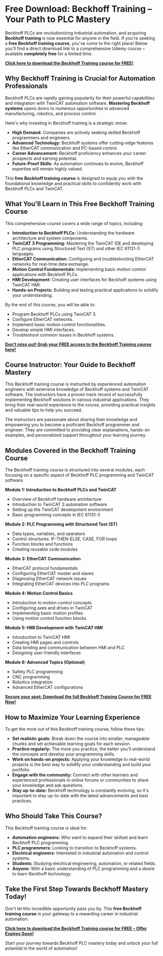 # Free Download: Beckhoff Training – Your Path to PLC Mastery

Beckhoff PLCs are revolutionizing industrial automation, and acquiring **Beckhoff training** is now essential for anyone in the field. If you're seeking a **free Beckhoff training course**, you've come to the right place! Below you'll find a direct download link to a comprehensive Udemy course – available **completely free** for a limited time.

[**Click here to download the Beckhoff Training course for FREE!**](https://udemywork.com/beckhoff-training)

## Why Beckhoff Training is Crucial for Automation Professionals

Beckhoff PLCs are rapidly gaining popularity for their powerful capabilities and integration with TwinCAT automation software. **Mastering Beckhoff systems** opens doors to numerous opportunities in advanced manufacturing, robotics, and process control.

Here's why investing in Beckhoff training is a strategic move:

*   **High Demand:** Companies are actively seeking skilled Beckhoff programmers and engineers.
*   **Advanced Technology:** Beckhoff systems offer cutting-edge features like EtherCAT communication and PC-based control.
*   **Career Advancement:** Beckhoff proficiency enhances your career prospects and earning potential.
*   **Future-Proof Skills:** As automation continues to evolve, Beckhoff expertise will remain highly valued.

This **free Beckhoff training course** is designed to equip you with the foundational knowledge and practical skills to confidently work with Beckhoff PLCs and TwinCAT.

## What You'll Learn in This Free Beckhoff Training Course

This comprehensive course covers a wide range of topics, including:

*   **Introduction to Beckhoff PLCs:** Understanding the hardware architecture and system components.
*   **TwinCAT 3 Programming:** Mastering the TwinCAT IDE and developing PLC programs using Structured Text (ST) and other IEC 61131-3 languages.
*   **EtherCAT Communication:** Configuring and troubleshooting EtherCAT networks for real-time data exchange.
*   **Motion Control Fundamentals:** Implementing basic motion control applications with Beckhoff PLCs.
*   **HMI Development:** Creating user interfaces for Beckhoff systems using TwinCAT HMI.
*   **Hands-on Projects:** Building and testing practical applications to solidify your understanding.

By the end of this course, you will be able to:

*   Program Beckhoff PLCs using TwinCAT 3.
*   Configure EtherCAT networks.
*   Implement basic motion control functionalities.
*   Develop simple HMI interfaces.
*   Troubleshoot common issues in Beckhoff systems.

[**Don't miss out! Grab your FREE access to the Beckhoff Training course here!**](https://udemywork.com/beckhoff-training)

## Course Instructor: Your Guide to Beckhoff Mastery

This Beckhoff training course is instructed by experienced automation engineers with extensive knowledge of Beckhoff systems and TwinCAT software. The instructors have a proven track record of successfully implementing Beckhoff solutions in various industrial applications. They bring their real-world experience to the course, providing practical insights and valuable tips to help you succeed.

The instructors are passionate about sharing their knowledge and empowering you to become a proficient Beckhoff programmer and engineer. They are committed to providing clear explanations, hands-on examples, and personalized support throughout your learning journey.

## Modules Covered in the Beckhoff Training Course

The Beckhoff training course is structured into several modules, each focusing on a specific aspect of Beckhoff PLC programming and TwinCAT software.

**Module 1: Introduction to Beckhoff PLCs and TwinCAT**

*   Overview of Beckhoff hardware architecture
*   Introduction to TwinCAT 3 automation software
*   Setting up the TwinCAT development environment
*   Basic programming concepts in IEC 61131-3

**Module 2: PLC Programming with Structured Text (ST)**

*   Data types, variables, and operators
*   Control structures: IF-THEN-ELSE, CASE, FOR loops
*   Function blocks and functions
*   Creating reusable code modules

**Module 3: EtherCAT Communication**

*   EtherCAT protocol fundamentals
*   Configuring EtherCAT master and slaves
*   Diagnosing EtherCAT network issues
*   Integrating EtherCAT devices into PLC programs

**Module 4: Motion Control Basics**

*   Introduction to motion control concepts
*   Configuring axes and drives in TwinCAT
*   Implementing basic motion profiles
*   Using motion control function blocks

**Module 5: HMI Development with TwinCAT HMI**

*   Introduction to TwinCAT HMI
*   Creating HMI pages and controls
*   Data binding and communication between HMI and PLC
*   Designing user-friendly interfaces

**Module 6: Advanced Topics (Optional)**

*   Safety PLC programming
*   CNC programming
*   Robotics integration
*   Advanced EtherCAT configurations

[**Secure your spot: Download the full Beckhoff Training Course for FREE Now!**](https://udemywork.com/beckhoff-training)

## How to Maximize Your Learning Experience

To get the most out of this Beckhoff training course, follow these tips:

*   **Set realistic goals:** Break down the course into smaller, manageable chunks and set achievable learning goals for each session.
*   **Practice regularly:** The more you practice, the better you'll understand the concepts and develop your programming skills.
*   **Work on hands-on projects:** Applying your knowledge to real-world projects is the best way to solidify your understanding and build your portfolio.
*   **Engage with the community:** Connect with other learners and experienced professionals in online forums or communities to share your knowledge and ask questions.
*   **Stay up-to-date:** Beckhoff technology is constantly evolving, so it's important to stay up-to-date with the latest advancements and best practices.

## Who Should Take This Course?

This Beckhoff training course is ideal for:

*   **Automation engineers:** Who want to expand their skillset and learn Beckhoff PLC programming.
*   **PLC programmers:** Looking to transition to Beckhoff systems.
*   **Electrical engineers:** Interested in industrial automation and control systems.
*   **Students:** Studying electrical engineering, automation, or related fields.
*   **Anyone:** With a basic understanding of PLC programming and a desire to learn Beckhoff technology.

## Take the First Step Towards Beckhoff Mastery Today!

Don't let this incredible opportunity pass you by. This **free Beckhoff training course** is your gateway to a rewarding career in industrial automation.

**[Click here to download the Beckhoff Training course for FREE – Offer Expires Soon!](https://udemywork.com/beckhoff-training)**

Start your journey towards Beckhoff PLC mastery today and unlock your full potential in the world of automation!

